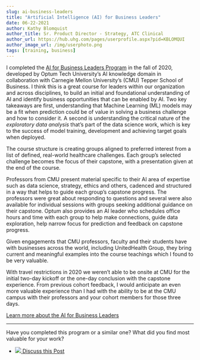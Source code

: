 ```yaml
---
slug: ai-business-leaders
title: "Artificial Intelligence (AI) for Business Leaders"
date: 06-22-2021
author: Kathy Blomquist
author_title: Sr. Product Director - Strategy, ATC Clinical
author_url: https://hub.uhg.com/pages/userprofile.aspx?pid=KBLOMQUI
author_image_url: /img/userphoto.png
tags: [training, business]
---
```



I completed the [AI for Business Leaders Program](https://otu.optumengineer.com/content/ai/ai-for-business-leaders) in the fall of 2020, developed by Optum Tech University’s AI knowledge domain in collaboration with Carnegie Mellon University’s (CMU) Tepper School of Business. I think this is a great course for leaders within our organization and across disciplines, to build an initial and foundational understanding of AI and identify business opportunities that can be enabled by AI. Two key takeaways are first, understanding that Machine Learning (ML) models may be a fit when prediction could be of value in solving a business challenge and how to consider it. A second is understanding the critical nature of the *exploratory data analysis* that’s part of the data science work, which is key to the success of model training, development and achieving target goals when deployed.

<!--truncate-->

The course structure is creating groups aligned to preferred interest from a list of defined, real-world healthcare challenges. Each group’s selected challenge becomes the focus of their capstone, with a presentation given at the end of the course. 
 
Professors from CMU present material specific to their AI area of expertise such as data science, strategy, ethics and others, cadenced and structured in a way that helps to guide each group’s capstone progress. The professors were great about responding to questions and several were also available for individual sessions with groups seeking additional guidance on their capstone. Optum also provides an AI leader who schedules office hours and time with each group to help make connections, guide data exploration, help narrow focus for prediction and feedback on capstone progress.  
 
Given engagements that CMU professors, faculty and their students have with businesses across the world, including UnitedHealth Group, they bring current and meaningful examples into the course teachings which I found to be very valuable. 
 
With travel restrictions in 2020 we weren’t able to be onsite at CMU for the initial two-day kickoff or the one-day conclusion with the capstone experience. From previous cohort feedback, I would anticipate an even more valuable experience than I had with the ability to be at the CMU campus with their professors and your cohort members for those three days.


[Learn more about the AI for Business Leaders](https://otu.optumengineer.com/content/ai/ai-for-business-leaders/P00007)
<br/>

<hr/>

Have you completed this program or a similar one? What did you find most valuable for your work? 

<ul class="contact-list">
  <li>
      <a href="https://teams.microsoft.com/l/message/19:be693c0dc0eb41719f07432a5fcf6cf6@thread.tacv2/1624370406854?tenantId=db05faca-c82a-4b9d-b9c5-0f64b6755421&groupId=a886ded2-d2cb-437c-acbf-e9d200fd8480&parentMessageId=1624370406854&teamName=AI%20Community&channelName=Blog&createdTime=1624370406854" target="_blank">
        <span class='icon-wrap'>
            <img src="/img/Microsoft_Teams.png" class="contact-icon"/>
        </span>
        Discuss this Post
      </a>
  </li>
</ul>
